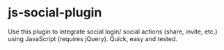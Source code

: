 # js-social-plugin
Use this plugin to integrate social login/ social actions (share, invite, etc.) using JavaScript (requires jQuery). Quick, easy and tested.
